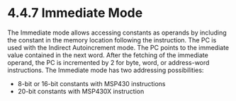 # 4.4.7 Immediate Mode

The Immediate mode allows accessing constants as operands by including the constant in the memory location following the instruction. The PC is used with the Indirect Autoincrement mode. The PC points to the immediate value contained in the next word. After the fetching of the immediate operand, the PC is incremented by 2 for byte, word, or address-word instructions. The Immediate mode has two addressing possibilities:

- 8-bit or 16-bit constants with MSP430 instructions
- 20-bit constants with MSP430X instruction
